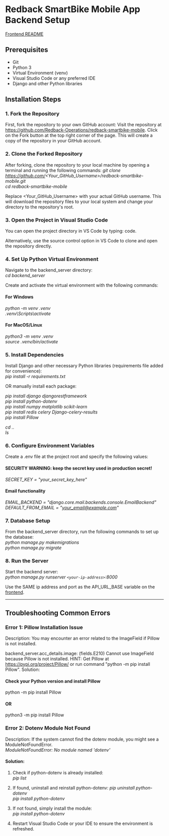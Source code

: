 # Redback SmartBike Mobile App Backend Setup
[Frontend README](../app/README.md) 

## Prerequisites

-	Git
-	Python 3
-	Virtual Environment (venv)
-	Visual Studio Code or any preferred IDE
-	Django and other Python libraries

## Installation Steps
### 1. Fork the Repository
First, fork the repository to your own GitHub account:
Visit the repository at https://github.com/Redback-Operations/redback-smartbike-mobile.
Click on the Fork button at the top right corner of the page. This will create a copy of the repository in your GitHub account.

### 2. Clone the Forked Repository
After forking, clone the repository to your local machine by opening a terminal and running the following commands:
*git clone https://github.com/<Your_GitHub_Username>/redback-smartbike-mobile.git*  
*cd redback-smartbike-mobile*  

Replace <Your_GitHub_Username> with your actual GitHub username.
This will download the repository files to your local system and change your directory to the repository's root.

### 3. Open the Project in Visual Studio Code
You can open the project directory in VS Code by typing:
code.

Alternatively, use the source control option in VS Code to clone and open the repository directly.

### 4. Set Up Python Virtual Environment
Navigate to the backend_server directory:  
*cd backend_server*  

Create and activate the virtual environment with the following commands:

#### For Windows
*python -m venv .venv*  
*.venv\Scripts\activate*  

#### For MacOS/Linux
*python3 -m venv .venv*  
*source .venv/bin/activate*  

### 5. Install Dependencies
Install Django and other necessary Python libraries (requirements file added for convenience):  
*pip install -r requirements.txt*

OR manually install each package:

*pip install django djangorestframework*  
*pip install python-dotenv*  
*pip install numpy matplotlib scikit-learn*  
*pip install redis celery Django-celery-results*  
*pip install Pillow*  

*cd ..*   
*ls*  

### 6. Configure Environment Variables
Create a .env file at the project root and specify the following values:  

#### **SECURITY WARNING:** keep the secret key used in production secret!  
*SECRET_KEY = "your_secret_key_here"*  

#### Email functionality  
*EMAIL_BACKEND = "django.core.mail.backends.console.EmailBackend"*  
*DEFAULT_FROM_EMAIL = "your_email@example.com"*  

### 7. Database Setup
From the backend_server directory, run the following commands to set up the database:  
*python manage.py makemigrations*  
*python manage.py migrate*  

### 8. Run the Server
Start the backend server:  
*python manage.py runserver `<your-ip-address>`:8000*  

Use the SAME ip address and port as the API_URL_BASE variable on the [frontend](../app/README.md#2-configure-environment-variables).

---

## Troubleshooting Common Errors  
### Error 1: Pillow Installation Issue  
Description: You may encounter an error related to the ImageField if Pillow is not installed.  

backend_server.acc_details.image: (fields.E210) Cannot use ImageField because Pillow is not installed.
HINT: Get Pillow at https://pypi.org/project/Pillow/ or run command "python -m pip install Pillow".
Solution:

#### Check your Python version and install Pillow
python -m pip install Pillow
#### OR
python3 -m pip install Pillow   

### Error 2: Dotenv Module Not Found  
Description: If the system cannot find the dotenv module, you might see a ModuleNotFoundError.   
*ModuleNotFoundError: No module named 'dotenv'*  

#### Solution:
1. Check if python-dotenv is already installed:  
*pip list*  
2. If found, uninstall and reinstall python-dotenv:
*pip uninstall python-dotenv*  
*pip install python-dotenv*  

3. If not found, simply install the module:  
*pip install python-dotenv*

4. Restart Visual Studio Code or your IDE to ensure the environment is refreshed.



